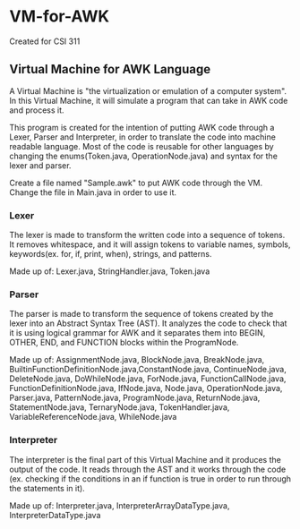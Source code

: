 # VM-for-AWK
Created for CSI 311

## Virtual Machine for AWK Language
A Virtual Machine is "the virtualization or emulation of a computer system". In this Virtual Machine, it will simulate a program that can take in AWK code and process it.

This program is created for the intention of putting AWK code through a Lexer, Parser and Interpreter, in order to translate the code into machine readable language. Most of the code is reusable for other languages by changing the enums(Token.java, OperationNode.java) and syntax for the lexer and parser.

Create a file named "Sample.awk" to put AWK code through the VM. 
Change the file in Main.java in order to use it.

### Lexer
The lexer is made to transform the written code into a sequence of tokens. It removes whitespace, and it will assign tokens to variable names, symbols, keywords(ex. for, if, print, when), strings, and patterns.

Made up of: Lexer.java, StringHandler.java, Token.java

### Parser
The parser is made to transform the sequence of tokens created by the lexer into an Abstract Syntax Tree (AST). It analyzes the code to check that it is using logical grammar for AWK and it separates them into BEGIN, OTHER, END, and FUNCTION blocks within the ProgramNode.

Made up of: AssignmentNode.java, BlockNode.java, BreakNode.java, BuiltinFunctionDefinitionNode.java,ConstantNode.java, ContinueNode.java, DeleteNode.java, DoWhileNode.java, ForNode.java, FunctionCallNode.java, FunctionDefinitionNode.java, IfNode.java, Node.java, OperationNode.java, Parser.java, PatternNode.java, ProgramNode.java, ReturnNode.java, StatementNode.java, TernaryNode.java, TokenHandler.java, VariableReferenceNode.java, WhileNode.java

### Interpreter
The interpreter is the final part of this Virtual Machine and it produces the output of the code. It reads through the AST and it works through the code (ex. checking if the conditions in an if function is true in order to run through the statements in it).

Made up of: Interpreter.java, InterpreterArrayDataType.java, InterpreterDataType.java
